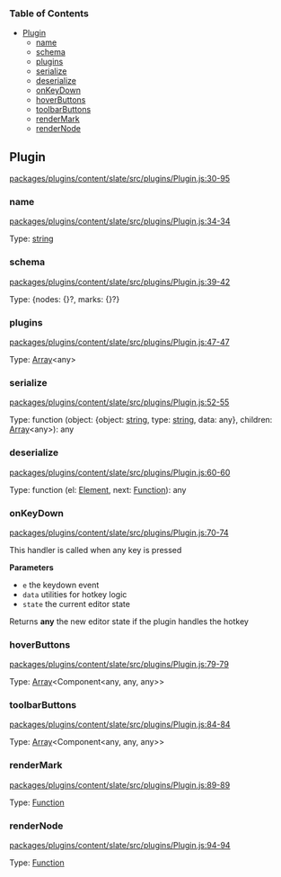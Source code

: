 <!-- Generated by documentation.js. Update this documentation by updating the source code. -->

### Table of Contents

-   [Plugin][1]
    -   [name][2]
    -   [schema][3]
    -   [plugins][4]
    -   [serialize][5]
    -   [deserialize][6]
    -   [onKeyDown][7]
    -   [hoverButtons][8]
    -   [toolbarButtons][9]
    -   [renderMark][10]
    -   [renderNode][11]

## Plugin

[packages/plugins/content/slate/src/plugins/Plugin.js:30-95][12]

### name

[packages/plugins/content/slate/src/plugins/Plugin.js:34-34][13]

Type: [string][14]

### schema

[packages/plugins/content/slate/src/plugins/Plugin.js:39-42][15]

Type: {nodes: {}?, marks: {}?}

### plugins

[packages/plugins/content/slate/src/plugins/Plugin.js:47-47][16]

Type: [Array][17]&lt;any>

### serialize

[packages/plugins/content/slate/src/plugins/Plugin.js:52-55][18]

Type: function (object: {object: [string][14], type: [string][14], data: any}, children: [Array][17]&lt;any>): any

### deserialize

[packages/plugins/content/slate/src/plugins/Plugin.js:60-60][19]

Type: function (el: [Element][20], next: [Function][21]): any

### onKeyDown

[packages/plugins/content/slate/src/plugins/Plugin.js:70-74][22]

This handler is called when any key is pressed

**Parameters**

-   `e`  the keydown event
-   `data`  utilities for hotkey logic
-   `state`  the current editor state

Returns **any** the new editor state if the plugin handles the hotkey

### hoverButtons

[packages/plugins/content/slate/src/plugins/Plugin.js:79-79][23]

Type: [Array][17]&lt;Component&lt;any, any, any>>

### toolbarButtons

[packages/plugins/content/slate/src/plugins/Plugin.js:84-84][24]

Type: [Array][17]&lt;Component&lt;any, any, any>>

### renderMark

[packages/plugins/content/slate/src/plugins/Plugin.js:89-89][25]

Type: [Function][21]

### renderNode

[packages/plugins/content/slate/src/plugins/Plugin.js:94-94][26]

Type: [Function][21]

[1]: #plugin

[2]: #name

[3]: #schema

[4]: #plugins

[5]: #serialize

[6]: #deserialize

[7]: #onkeydown

[8]: #hoverbuttons

[9]: #toolbarbuttons

[10]: #rendermark

[11]: #rendernode

[12]: https://github.com/nolandg/editor/blob/5290064ad6d6e1b3f2961c3702c528ea94bc85df/packages/plugins/content/slate/src/plugins/Plugin.js#L30-L95 "Source code on GitHub"

[13]: https://github.com/nolandg/editor/blob/5290064ad6d6e1b3f2961c3702c528ea94bc85df/packages/plugins/content/slate/src/plugins/Plugin.js#L34-L34 "Source code on GitHub"

[14]: https://developer.mozilla.org/docs/Web/JavaScript/Reference/Global_Objects/String

[15]: https://github.com/nolandg/editor/blob/5290064ad6d6e1b3f2961c3702c528ea94bc85df/packages/plugins/content/slate/src/plugins/Plugin.js#L39-L42 "Source code on GitHub"

[16]: https://github.com/nolandg/editor/blob/5290064ad6d6e1b3f2961c3702c528ea94bc85df/packages/plugins/content/slate/src/plugins/Plugin.js#L47-L47 "Source code on GitHub"

[17]: https://developer.mozilla.org/docs/Web/JavaScript/Reference/Global_Objects/Array

[18]: https://github.com/nolandg/editor/blob/5290064ad6d6e1b3f2961c3702c528ea94bc85df/packages/plugins/content/slate/src/plugins/Plugin.js#L52-L55 "Source code on GitHub"

[19]: https://github.com/nolandg/editor/blob/5290064ad6d6e1b3f2961c3702c528ea94bc85df/packages/plugins/content/slate/src/plugins/Plugin.js#L60-L60 "Source code on GitHub"

[20]: https://developer.mozilla.org/docs/Web/API/Element

[21]: https://developer.mozilla.org/docs/Web/JavaScript/Reference/Statements/function

[22]: https://github.com/nolandg/editor/blob/5290064ad6d6e1b3f2961c3702c528ea94bc85df/packages/plugins/content/slate/src/plugins/Plugin.js#L70-L74 "Source code on GitHub"

[23]: https://github.com/nolandg/editor/blob/5290064ad6d6e1b3f2961c3702c528ea94bc85df/packages/plugins/content/slate/src/plugins/Plugin.js#L79-L79 "Source code on GitHub"

[24]: https://github.com/nolandg/editor/blob/5290064ad6d6e1b3f2961c3702c528ea94bc85df/packages/plugins/content/slate/src/plugins/Plugin.js#L84-L84 "Source code on GitHub"

[25]: https://github.com/nolandg/editor/blob/5290064ad6d6e1b3f2961c3702c528ea94bc85df/packages/plugins/content/slate/src/plugins/Plugin.js#L89-L89 "Source code on GitHub"

[26]: https://github.com/nolandg/editor/blob/5290064ad6d6e1b3f2961c3702c528ea94bc85df/packages/plugins/content/slate/src/plugins/Plugin.js#L94-L94 "Source code on GitHub"
